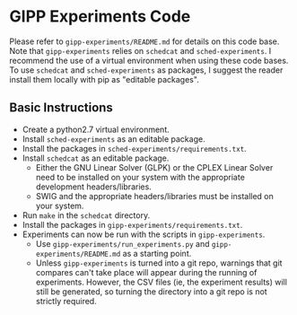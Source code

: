 # GIPP Experiments Code

Please refer to `gipp-experiments/README.md` for details on this code base. Note that `gipp-experiments` relies on `schedcat` and `sched-experiments`. I recommend the use of a virtual environment when using these code bases. To use `schedcat` and `sched-experiments` as packages, I suggest the reader install them locally with pip as "editable packages".



## Basic Instructions

* Create a python2.7 virtual environment.
* Install `sched-experiments` as an editable package.
* Install the packages in `sched-experiments/requirements.txt`.
* Install `schedcat` as an editable package.
  * Either the GNU Linear Solver (GLPK) or the CPLEX Linear Solver need to be installed on your system with the appropriate development headers/libraries.
  * SWIG and the appropriate headers/libraries must be installed on your system.
* Run `make` in the `schedcat` directory.
* Install the packages in `gipp-experiments/requirements.txt`.
* Experiments can now be run with the scripts in `gipp-experiments`.
  * Use `gipp-experiments/run_experiments.py` and `gipp-experiments/README.md` as a starting point.
  * Unless `gipp-experiments` is turned into a git repo, warnings that git compares can't take place will appear during the running of experiments. However, the CSV files (ie, the experiment results) will still be generated, so turning the directory into a git repo is not strictly required.
